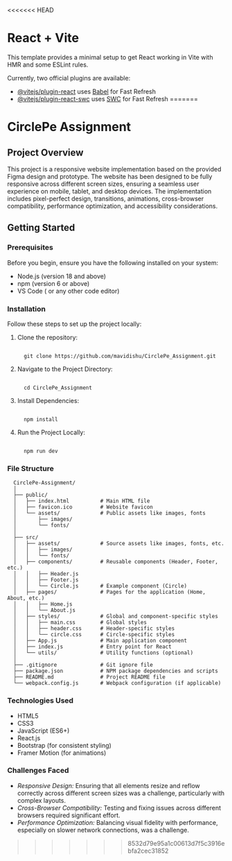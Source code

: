 <<<<<<< HEAD
# React + Vite

This template provides a minimal setup to get React working in Vite with HMR and some ESLint rules.

Currently, two official plugins are available:

- [@vitejs/plugin-react](https://github.com/vitejs/vite-plugin-react/blob/main/packages/plugin-react/README.md) uses [Babel](https://babeljs.io/) for Fast Refresh
- [@vitejs/plugin-react-swc](https://github.com/vitejs/vite-plugin-react-swc) uses [SWC](https://swc.rs/) for Fast Refresh
=======
# CirclePe Assignment


## Project Overview
This project is a responsive website implementation based on the provided Figma design and prototype. The website has been designed to be fully responsive across different screen sizes, ensuring a seamless user experience on mobile, tablet, and desktop devices. The implementation includes pixel-perfect design, transitions, animations, cross-browser compatibility, performance optimization, and accessibility considerations.

## Getting Started

### Prerequisites
Before you begin, ensure you have the following installed on your system:

 - Node.js (version 18 and above)
 - npm (version 6 or above)
 - VS Code ( or any other code editor)

### Installation

Follow these steps to set up the project locally:

  1. Clone the repository:
     ```
     
       git clone https://github.com/mavidishu/CirclePe_Assignment.git
     
     ```
  2. Navigate to the Project Directory:

     ```
     
       cd CirclePe_Assignment
     
     ```
  3. Install Dependencies:

     ```
     
       npm install
     
     ```
  4. Run the Project Locally:

     ```
     
       npm run dev
     
     ```

### File Structure
  ```
    CirclePe-Assignment/
    │
    ├── public/
    │   ├── index.html          # Main HTML file
    │   ├── favicon.ico         # Website favicon
    │   └── assets/             # Public assets like images, fonts
    │       ├── images/
    │       └── fonts/
    │
    ├── src/
    │   ├── assets/             # Source assets like images, fonts, etc.
    │   │   ├── images/
    │   │   └── fonts/
    │   ├── components/         # Reusable components (Header, Footer, etc.)
    │   │   ├── Header.js
    │   │   ├── Footer.js
    │   │   └── Circle.js       # Example component (Circle)
    │   ├── pages/              # Pages for the application (Home, About, etc.)
    │   │   ├── Home.js
    │   │   └── About.js
    │   ├── styles/             # Global and component-specific styles
    │   │   ├── main.css        # Global styles
    │   │   ├── header.css      # Header-specific styles
    │   │   └── circle.css      # Circle-specific styles
    │   ├── App.js              # Main application component
    │   ├── index.js            # Entry point for React
    │   └── utils/              # Utility functions (optional)
    │
    ├── .gitignore              # Git ignore file
    ├── package.json            # NPM package dependencies and scripts
    ├── README.md               # Project README file
    └── webpack.config.js       # Webpack configuration (if applicable)
  ```

### Technologies Used
 - HTML5
 - CSS3
 - JavaScript (ES6+)
 - React.js
 - Bootstrap (for consistent styling)
 - Framer Motion (for animations)

### Challenges Faced
 - *Responsive Design:* Ensuring that all elements resize and reflow correctly across different screen sizes was a challenge, particularly with complex layouts.
 - *Cross-Browser Compatibility:* Testing and fixing issues across different browsers required significant effort.
 - *Performance Optimization:* Balancing visual fidelity with performance, especially on slower network connections, was a challenge.

>>>>>>> 8532d79e95a1c00613d7f5c3916ebfa2cec31852
